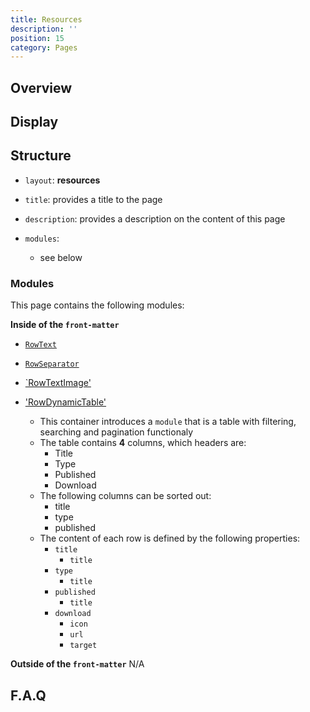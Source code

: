 ```yaml
---
title: Resources
description: ''
position: 15
category: Pages
---
```

## Overview

## Display

## Structure
* `layout`: **resources**

* `title`:  provides a title to the page

* `description`: provides a description on the content of this page

* `modules`:
    * see below
### Modules

This page contains the following modules:

**Inside of the `front-matter`**

* [`RowText`]()

* [`RowSeparator`]()

* [`RowTextImage']()

* ['RowDynamicTable']()
  * This container introduces a `module` that is a table with filtering, searching and pagination functionaly
  * The table contains **4** columns, which headers are:
    * Title
    * Type
    * Published
    * Download
  * The following columns can be sorted out:
    * title
    * type
    * published
  * The content of each row is defined by the following properties:
    * `title`
        * `title`
    * `type`
        * `title`
    * `published`
        * `title`
    * `download`
        * `icon`
        * `url`
        * `target`


**Outside of the `front-matter`**
N/A

## F.A.Q



